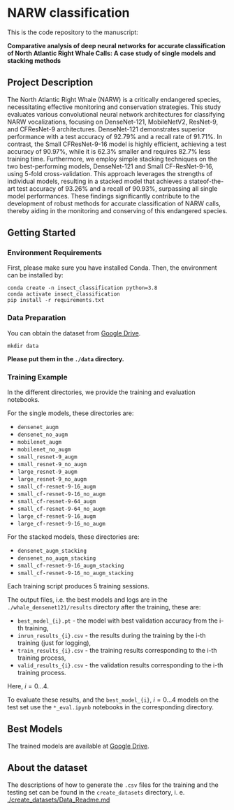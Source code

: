 # NARW classification
This is the code repository to the manuscript:

**Comparative analysis of deep neural networks for accurate
classification of North Atlantic Right Whale Calls: A case
study of single models and stacking methods**
 
## Project Description
The North Atlantic Right Whale (NARW) is a critically endangered species, necessitating effective
monitoring and conservation strategies. This study evaluates various convolutional neural network architectures for classifying NARW vocalizations, focusing on DenseNet-121, MobileNetV2, ResNet-9, and CFResNet-9 architectures. DenseNet-121 demonstrates superior performance with a test accuracy of 92.79% and a recall rate of 91.71%. In contrast, the Small CFResNet-9-16 model is highly efficient, achieving a test accuracy of 90.97%, while it is 62.3% smaller and requires 82.7% less training time. Furthermore, we employ simple stacking techniques on the two best-performing models, DenseNet-121 and Small CF-ResNet-9-16, using 5-fold cross-validation. This approach leverages the strengths of individual models, resulting in a stacked model that achieves a stateof-the-art test accuracy of 93.26% and a recall of 90.93%, surpassing all single model performances.
These findings significantly contribute to the development of robust methods for accurate
classification of NARW calls, thereby aiding in the monitoring and conserving of this endangered
species.

## Getting Started
### Environment Requirements

First, please make sure you have installed Conda. Then, the environment can be installed by:
```
conda create -n insect_classification python=3.8
conda activate insect_classification
pip install -r requirements.txt
```

### Data Preparation

You can obtain the dataset from [Google Drive](https://drive.google.com/drive/folders/1b2Jph_sFOuSLA0xMeiTpZgLIU1S1ixwZ?usp=sharing).

```
mkdir data
```
**Please put them in the `./data` directory.**



### Training Example
In the different directories, we provide the training and evaluation notebooks. 

For the single models, these directories are:
* `densenet_augm`
* `densenet_no_augm`
* `mobilenet_augm`
* `mobilenet_no_augm`
* `small_resnet-9_augm`
* `small_resnet-9_no_augm`
* `large_resnet-9_augm`
* `large_resnet-9_no_augm`
* `small_cf-resnet-9-16_augm`
* `small_cf-resnet-9-16_no_augm`
* `small_cf-resnet-9-64_augm`
* `small_cf-resnet-9-64_no_augm`
* `large_cf-resnet-9-16_augm`
* `large_cf-resnet-9-16_no_augm`

For the stacked models, these directories are:
* `densenet_augm_stacking`
* `densenet_no_augm_stacking`
* `small_cf-resnet-9-16_augm_stacking`
* `small_cf-resnet-9-16_no_augm_stacking`

Each training script produces 5 training sessions.

The output files, i.e. the best models and logs are in the `./whale_densenet121/results` directory after the training, these are:
* `best_model_{i}.pt` - the model with best validation accuracy from the i-th training,
* `inrun_results_{i}.csv` - the results during the training by the i-th training (just for logging),
* `train_results_{i}.csv` - the training results corresponding to the i-th training process,
* `valid_results_{i}.csv` - the validation results corresponding to the i-th training process.

Here, $i=0...4$.

To evaluate these results, and the `best_model_{i}`, $i=0...4$ models on the test set use the `*_eval.ipynb` notebooks in the corresponding directory.
 
## Best Models

The trained models are available at [Google Drive](https://drive.google.com/drive/folders/1OBI0CsXWovm1bjQyb7mOEhUxVMQ0oB1f?usp=sharing).

## About the dataset

The descriptions of how to generate the `.csv` files for the training and the testing set can be found in the `create_datasets` directory, i. e. [./create_datasets/Data_Readme.md](https://github.com/szbela87/narw_classification/blob/main/create_dataset/Data_README.md)
 
